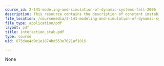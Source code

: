 ```yaml
---
course_id: 2-141-modeling-and-simulation-of-dynamic-systems-fall-2006
description: This resource contains the description of constant instability.
file_location: /coursemedia/2-141-modeling-and-simulation-of-dynamic-systems-fall-2006/875dae4d9c1e1874bd553e7021af1016_interaction_stab.pdf
file_type: application/pdf
layout: pdf
title: interaction_stab.pdf
type: course
uid: 875dae4d9c1e1874bd553e7021af1016

---
```

None